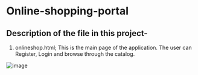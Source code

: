  # Online-shopping-portal
 
 ## Description of the file in this project-
 1. onlineshop.html; This is the main page of the application. The user can Register, Login and browse through the catalog.
  
  ![image](https://user-images.githubusercontent.com/91595229/135233944-0aa18d8b-93e6-497c-97e0-15c9efe2c768.png)
